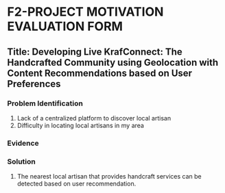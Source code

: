# F2-PROJECT MOTIVATION EVALUATION FORM
## Title: Developing Live KrafConnect: The Handcrafted Community using Geolocation with Content Recommendations based on User Preferences
### Problem Identification
1. Lack of a centralized platform to discover local artisan
2. Difficulty in locating local artisans in my area
### Evidence
### Solution
1. The nearest local artisan that provides handcraft services can be detected based on user recommendation.
